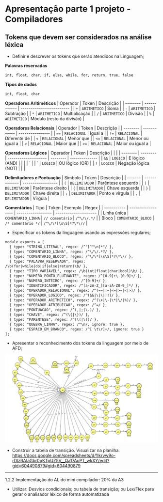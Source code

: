 # Apresentação parte 1 projeto - Compiladores

## Tokens que devem ser considerados na análise léxica
* Definir e descrever os tokens que serão atendidos na Linguagem;


**Palavras reservadas**
```bash
int, float, char, if, else, while, for, return, true, false
```
**Tipos de dados**
```bash
int, float, char
```
**Operadores Aritiméticos**
| Operador | Token        | Descrição                 |
| -------- | ------------ | ------------------------- |
| `+`      | `ARITMETICO` | Soma                      |
| `-`      | `ARITMETICO` | Subtração                 |
| `*`      | `ARITMETICO` | Multiplicação             |
| `/`      | `ARITMETICO` | Divisão                   |
| `%`      | `ARITMETICO` | Módulo (resto da divisão) |

**Operadores Relacionais**
| Operador | Token        | Descrição        |
| -------- | ------------ | ---------------- |
| `==`     | `RELACIONAL` | Igual a          |
| `!=`     | `RELACIONAL` | Diferente de     |
| `<`      | `RELACIONAL` | Menor que        |
| `<=`     | `RELACIONAL` | Menor ou igual a |
| `>`      | `RELACIONAL` | Maior que        |
| `>=`     | `RELACIONAL` | Maior ou igual a |


**Operadores Lógicos**
| Operador | Token    | Descrição            |          |                |
| -------- | -------- | -------------------- | -------- | -------------- |
| `&&`     | `LOGICO` | E lógico (AND)       |          |                |
| \`       |          | \`                   | `LOGICO` | OU lógico (OR) |
| `!`      | `LOGICO` | Negação lógica (NOT) |          |                |

**Delimitadores e Pontuação**
| Símbolo | Token         | Descrição          |
| ------- | ------------- | ------------------ |
| `(`     | `DELIMITADOR` | Parêntese esquerdo |
| `)`     | `DELIMITADOR` | Parêntese direito  |
| `{`     | `DELIMITADOR` | Chave esquerda     |
| `}`     | `DELIMITADOR` | Chave direita      |
| `;`     | `DELIMITADOR` | Ponto e vírgula    |
| `,`     | `DELIMITADOR` | Vírgula            |

**Comentários**
| Tipo        | Token              | Exemplo            | Regex                 |
| ----------- | ------------------ | ------------------ | --------------------- |
| Linha única | `COMENTARIO_LINHA` | `// comentário`    | `/^\/\/.*/`           |
| Bloco       | `COMENTARIO_BLOCO` | `/* comentário */` | `/^\/\*[\s\S]*?\*\//` |

  
* Especificar os tokens da linguagem usando as expressões regulares; 
```node
module.exports = [
  { type: "STRING_LITERAL", regex: /^"[^"\n]*"/ },
  { type: "COMENTARIO_LINHA", regex: /^\/\/.*?/ },
  { type: "COMENTARIO_BLOCO", regex: /^\/\*[\s\S]*?\*\// },
  { type: "PALAVRA_RESERVADA", regex: /\b(for|while|do|if|else|return)\b/ },
  { type: "TIPO_VARIAVEL", regex: /\b(int|float|char|bool)\b/ },
  { type: "NUMERO_PONTO_FLUTUANTE", regex: /^[0-9]+\.[0-9]+/ },
  { type: "NUMERO_INTEIRO", regex: /^[0-9]+/ },
  { type: "IDENTIFICADOR", regex: /^[a-zA-Z_][a-zA-Z0-9_]*/ },
  { type: "OPERADOR_RELACIONAL", regex: /^(==|!=|<=|>=|<|>)/ },
  { type: "OPERADOR_LOGICO", regex: /^(&&|\|\||!)/ },
  { type: "OPERADOR_ARITMETICO", regex: /^(\+|\-|\*|\/|%)/ },
  { type: "OPERADOR_ATRIBUICAO", regex: /^=/ },
  { type: "PONTUACAO", regex: /^(,|;|\.)/ },
  { type: "CHAVE", regex: /^(\{|\})/ },
  { type: "PARENTESE", regex: /^(\(|\))/ },
  { type: "QUEBRA_LINHA", regex: /^\n/, ignore: true },
  { type: "ESPACO_EM_BRANCO", regex: /^[ \t\r]+/, ignore: true }
];
```
* Apresentar o reconhecimento dos tokens da linguagem por meio de AFD;

![IMAGEM_AFD](imagem_afd_trabalho.png)

* Construir a tabela de transição.
Visualizar na planilha: https://docs.google.com/spreadsheets/d/1lkrvw9o-rDlzRAIaGbr0qKTpUZ5V__Qa17AuPT_wkXY/edit?gid=604490879#gid=604490879


----

1.2.2 Implementação do AL do mini compilador: 20% da A3

* Utilizar: Desvios condicionais; ou tabela de transição; ou Lex/Flex para gerar o
analisador léxico de forma automatizada





